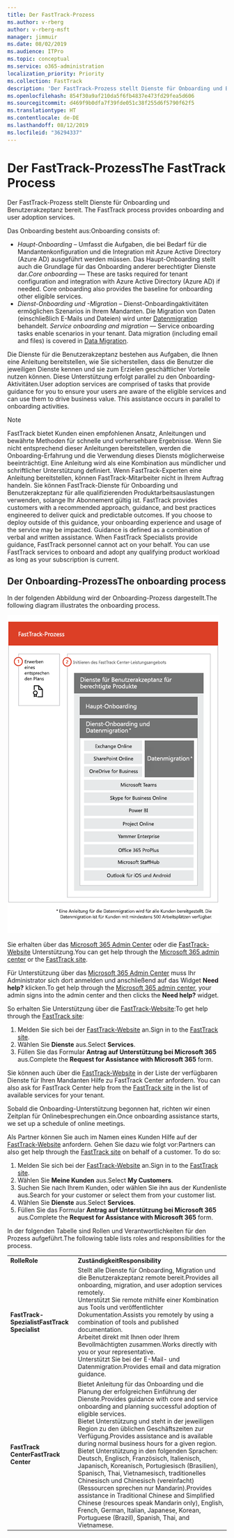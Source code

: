 ```yaml
---
title: Der FastTrack-Prozess
ms.author: v-rberg
author: v-rberg-msft
manager: jimmuir
ms.date: 08/02/2019
ms.audience: ITPro
ms.topic: conceptual
ms.service: o365-administration
localization_priority: Priority
ms.collection: FastTrack
description: 'Der FastTrack-Prozess stellt Dienste für Onboarding und Benutzerakzeptanz bereit. '
ms.openlocfilehash: 854f30a9af210da5f6fb4837e473fd29fea5d606
ms.sourcegitcommit: d469f9b0dfa7f39fde051c38f255d6f5790f62f5
ms.translationtype: HT
ms.contentlocale: de-DE
ms.lasthandoff: 08/12/2019
ms.locfileid: "36294337"
---
```

# <a name="the-fasttrack-process"></a><span data-ttu-id="d6447-103">Der FastTrack-Prozess</span><span class="sxs-lookup"><span data-stu-id="d6447-103">The FastTrack Process</span></span>

<span data-ttu-id="d6447-104">Der FastTrack-Prozess stellt Dienste für Onboarding und Benutzerakzeptanz bereit. </span><span class="sxs-lookup"><span data-stu-id="d6447-104">The FastTrack process provides onboarding and user adoption services.</span></span> 
  
<span data-ttu-id="d6447-105">Das Onboarding besteht aus:</span><span class="sxs-lookup"><span data-stu-id="d6447-105">Onboarding consists of:</span></span>
  
- <span data-ttu-id="d6447-p101">*Haupt-Onboarding* – Umfasst die Aufgaben, die bei Bedarf für die Mandantenkonfiguration und die Integration mit Azure Active Directory (Azure AD) ausgeführt werden müssen. Das Haupt-Onboarding stellt auch die Grundlage für das Onboarding anderer berechtigter Dienste dar.</span><span class="sxs-lookup"><span data-stu-id="d6447-p101">*Core onboarding* — These are tasks required for tenant configuration and integration with Azure Active Directory (Azure AD) if needed. Core onboarding also provides the baseline for onboarding other eligible services.</span></span> 
- <span data-ttu-id="d6447-p102">*Dienst-Onboarding und -Migration* – Dienst-Onboardingaktivitäten ermöglichen Szenarios in Ihrem Mandanten. Die Migration von Daten (einschließlich E-Mails und Dateien) wird unter [Datenmigration](O365-data-migration.md) behandelt. </span><span class="sxs-lookup"><span data-stu-id="d6447-p102">*Service onboarding and migration* — Service onboarding tasks enable scenarios in your tenant. Data migration (including email and files) is covered in [Data Migration](O365-data-migration.md).</span></span> 
    
<span data-ttu-id="d6447-p103">Die Dienste für die Benutzerakzeptanz bestehen aus Aufgaben, die Ihnen eine Anleitung bereitstellen, wie Sie sicherstellen, dass die Benutzer die jeweiligen Dienste kennen und sie zum Erzielen geschäftlicher Vorteile nutzen können. Diese Unterstützung erfolgt parallel zu den Onboarding-Aktivitäten.</span><span class="sxs-lookup"><span data-stu-id="d6447-p103">User adoption services are comprised of tasks that provide guidance for you to ensure your users are aware of the eligible services and can use them to drive business value. This assistance occurs in parallel to onboarding activities.</span></span>
  
> [!NOTE]
> <span data-ttu-id="d6447-p104">FastTrack bietet Kunden einen empfohlenen Ansatz, Anleitungen und bewährte Methoden für schnelle und vorhersehbare Ergebnisse. Wenn Sie nicht entsprechend dieser Anleitungen bereitstellen, werden die Onboarding-Erfahrung und die Verwendung dieses Diensts möglicherweise beeinträchtigt. Eine Anleitung wird als eine Kombination aus mündlicher und schriftlicher Unterstützung definiert. Wenn FastTrack-Experten eine Anleitung bereitstellen, können FastTrack-Mitarbeiter nicht in Ihrem Auftrag handeln. Sie können FastTrack-Dienste für Onboarding und Benutzerakzeptanz für alle qualifizierenden Produktarbeitsauslastungen verwenden, solange Ihr Abonnement gültig ist. </span><span class="sxs-lookup"><span data-stu-id="d6447-p104">FastTrack provides customers with a recommended approach, guidance, and best practices engineered to deliver quick and predictable outcomes. If you choose to deploy outside of this guidance, your onboarding experience and usage of the service may be impacted. Guidance is defined as a combination of verbal and written assistance. When FastTrack Specialists provide guidance, FastTrack personnel cannot act on your behalf. You can use FastTrack services to onboard and adopt any qualifying product workload as long as your subscription is current.</span></span> 
  
## <a name="the-onboarding-process"></a><span data-ttu-id="d6447-117">Der Onboarding-Prozess</span><span class="sxs-lookup"><span data-stu-id="d6447-117">The onboarding process</span></span>

<span data-ttu-id="d6447-118">In der folgenden Abbildung wird der Onboarding-Prozess dargestellt.</span><span class="sxs-lookup"><span data-stu-id="d6447-118">The following diagram illustrates the onboarding process.</span></span>
  
![Zeitrahmen für die Nutzung des Onboarding-Angebots](media/O365-Onboarding-Timeline.png)
  
<span data-ttu-id="d6447-120">Sie erhalten über das [Microsoft 365 Admin Center](https://go.microsoft.com/fwlink/?linkid=2032704) oder die [FastTrack-Website](https://go.microsoft.com/fwlink/?linkid=780698) Unterstützung.</span><span class="sxs-lookup"><span data-stu-id="d6447-120">You can get help through the [Microsoft 365 admin center](https://go.microsoft.com/fwlink/?linkid=2032704) or the [FastTrack site](https://go.microsoft.com/fwlink/?linkid=780698).</span></span> 

<span data-ttu-id="d6447-121">Für Unterstützung über das [Microsoft 365 Admin Center](https://go.microsoft.com/fwlink/?linkid=2032704) muss Ihr Administrator sich dort anmelden und anschließend auf das Widget **Need help?** klicken.</span><span class="sxs-lookup"><span data-stu-id="d6447-121">To get help through the [Microsoft 365 admin center](https://go.microsoft.com/fwlink/?linkid=2032704), your admin signs into the admin center and then clicks the **Need help?** widget.</span></span> 

<span data-ttu-id="d6447-122">So erhalten Sie Unterstützung über die [FastTrack-Website](https://go.microsoft.com/fwlink/?linkid=780698):</span><span class="sxs-lookup"><span data-stu-id="d6447-122">To get help through the [FastTrack site](https://go.microsoft.com/fwlink/?linkid=780698):</span></span> 
1.  <span data-ttu-id="d6447-123">Melden Sie sich bei der [FastTrack-Website](https://go.microsoft.com/fwlink/?linkid=780698) an.</span><span class="sxs-lookup"><span data-stu-id="d6447-123">Sign in to the [FastTrack site](https://go.microsoft.com/fwlink/?linkid=780698).</span></span> 
2.  <span data-ttu-id="d6447-124">Wählen Sie **Dienste** aus.</span><span class="sxs-lookup"><span data-stu-id="d6447-124">Select **Services**.</span></span>
3.  <span data-ttu-id="d6447-125">Füllen Sie das Formular **Antrag auf Unterstützung bei Microsoft 365** aus.</span><span class="sxs-lookup"><span data-stu-id="d6447-125">Complete the **Request for Assistance with Microsoft 365** form.</span></span> 
  
 <span data-ttu-id="d6447-126">Sie können auch über die [FastTrack-Website](https://go.microsoft.com/fwlink/?linkid=780698) in der Liste der verfügbaren Dienste für Ihren Mandanten Hilfe zu FastTrack Center anfordern. </span><span class="sxs-lookup"><span data-stu-id="d6447-126">You can also ask for FastTrack Center help from the [FastTrack site](https://go.microsoft.com/fwlink/?linkid=780698) in the list of available services for your tenant.</span></span> 
    
 <span data-ttu-id="d6447-127">Sobald die Onboarding-Unterstützung begonnen hat, richten wir einen Zeitplan für Onlinebesprechungen ein.</span><span class="sxs-lookup"><span data-stu-id="d6447-127">Once onboarding assistance starts, we set up a schedule of online meetings.</span></span>
    
<span data-ttu-id="d6447-p105">Als Partner können Sie auch im Namen eines Kunden Hilfe auf der [FastTrack-Website](https://go.microsoft.com/fwlink/?linkid=780698) anfordern. Gehen Sie dazu wie folgt vor:</span><span class="sxs-lookup"><span data-stu-id="d6447-p105">Partners can also get help through the [FastTrack site](https://go.microsoft.com/fwlink/?linkid=780698) on behalf of a customer. To do so:</span></span>
1.  <span data-ttu-id="d6447-130">Melden Sie sich bei der [FastTrack-Website](https://go.microsoft.com/fwlink/?linkid=780698) an.</span><span class="sxs-lookup"><span data-stu-id="d6447-130">Sign in to the [FastTrack site](https://go.microsoft.com/fwlink/?linkid=780698).</span></span> 
2.  <span data-ttu-id="d6447-131">Wählen Sie **Meine Kunden** aus.</span><span class="sxs-lookup"><span data-stu-id="d6447-131">Select **My Customers**.</span></span>
3.  <span data-ttu-id="d6447-132">Suchen Sie nach Ihrem Kunden, oder wählen Sie ihn aus der Kundenliste aus.</span><span class="sxs-lookup"><span data-stu-id="d6447-132">Search for your customer or select them from your customer list.</span></span>
4.  <span data-ttu-id="d6447-133">Wählen Sie **Dienste** aus.</span><span class="sxs-lookup"><span data-stu-id="d6447-133">Select **Services**.</span></span>
5.  <span data-ttu-id="d6447-134">Füllen Sie das Formular **Antrag auf Unterstützung bei Microsoft 365** aus.</span><span class="sxs-lookup"><span data-stu-id="d6447-134">Complete the **Request for Assistance with Microsoft 365** form.</span></span> 

<span data-ttu-id="d6447-135">In der folgenden Tabelle sind Rollen und Verantwortlichkeiten für den Prozess aufgeführt.</span><span class="sxs-lookup"><span data-stu-id="d6447-135">The following table lists roles and responsibilities for the process.</span></span>
    
|||
|:-----|:-----|
|<span data-ttu-id="d6447-136">**Rolle**</span><span class="sxs-lookup"><span data-stu-id="d6447-136">**Role**</span></span> <br/> |<span data-ttu-id="d6447-137">**Zuständigkeit**</span><span class="sxs-lookup"><span data-stu-id="d6447-137">**Responsibility**</span></span> <br/> |
|<span data-ttu-id="d6447-138">**FastTrack-Spezialist**</span><span class="sxs-lookup"><span data-stu-id="d6447-138">**FastTrack Specialist**</span></span> <br/> |<span data-ttu-id="d6447-139">Stellt alle Dienste für Onboarding, Migration und die Benutzerakzeptanz remote bereit.</span><span class="sxs-lookup"><span data-stu-id="d6447-139">Provides all onboarding, migration, and user adoption services remotely.</span></span>  <br/> <span data-ttu-id="d6447-140">Unterstützt Sie remote mithilfe einer Kombination aus Tools und veröffentlichter Dokumentation.</span><span class="sxs-lookup"><span data-stu-id="d6447-140">Assists you remotely by using a combination of tools and published documentation.</span></span> <br/> <span data-ttu-id="d6447-141">Arbeitet direkt mit Ihnen oder Ihrem Bevollmächtigten zusammen.</span><span class="sxs-lookup"><span data-stu-id="d6447-141">Works directly with you or your representative.</span></span> <br/> <span data-ttu-id="d6447-142">Unterstützt Sie bei der E-Mail- und Datenmigration.</span><span class="sxs-lookup"><span data-stu-id="d6447-142">Provides email and data migration guidance.</span></span>|
|<span data-ttu-id="d6447-143">**FastTrack Center**</span><span class="sxs-lookup"><span data-stu-id="d6447-143">**FastTrack Center**</span></span>  <br/> |<span data-ttu-id="d6447-144">Bietet Anleitung für das Onboarding und die Planung der erfolgreichen Einführung der Dienste.</span><span class="sxs-lookup"><span data-stu-id="d6447-144">Provides guidance with core and service onboarding and planning successful adoption of eligible services.</span></span>  <br/> <span data-ttu-id="d6447-145">Bietet Unterstützung und steht in der jeweiligen Region zu den üblichen Geschäftszeiten zur Verfügung.</span><span class="sxs-lookup"><span data-stu-id="d6447-145">Provides assistance and is available during normal business hours for a given region.</span></span> <br/> <span data-ttu-id="d6447-146">Bietet Unterstützung in den folgenden Sprachen: Deutsch, Englisch, Französisch, Italienisch, Japanisch, Koreanisch, Portugiesisch (Brasilien), Spanisch, Thai, Vietnamesisch, traditionelles Chinesisch und Chinesisch (vereinfacht) (Ressourcen sprechen nur Mandarin).</span><span class="sxs-lookup"><span data-stu-id="d6447-146">Provides assistance in Traditional Chinese and Simplified Chinese (resources speak Mandarin only), English, French, German, Italian, Japanese, Korean, Portuguese (Brazil), Spanish, Thai, and Vietnamese.</span></span>|


  

